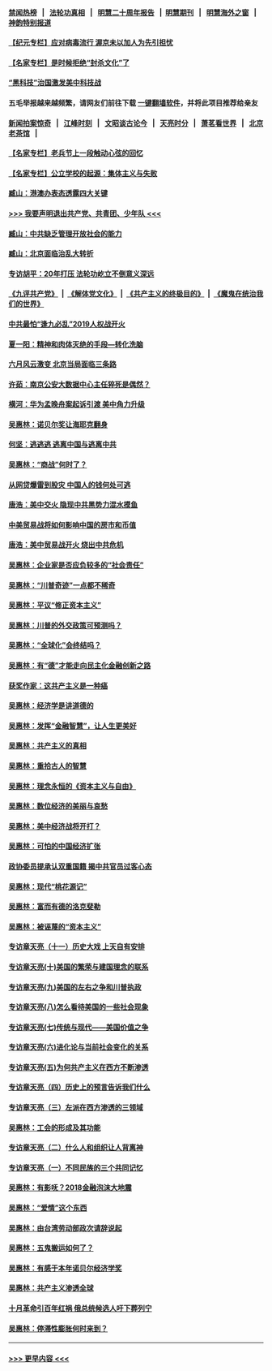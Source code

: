#### [禁闻热榜](热点新闻.md?=0)  &nbsp;&nbsp;|&nbsp;&nbsp; [法轮功真相](https://github.com/gfw-breaker/truth/blob/master/README.md?=0) &nbsp;&nbsp;|&nbsp;&nbsp; [明慧二十周年报告](https://github.com/gfw-breaker/mh-reports/blob/master/README.md?=0) &nbsp;&nbsp;|&nbsp;&nbsp;[明慧期刊](https://github.com/gfw-breaker/mh-qikan) &nbsp;&nbsp;|&nbsp;&nbsp; [明慧海外之窗](https://github.com/gfw-breaker/mh-news/blob/master/README.md?=0) &nbsp;&nbsp;|&nbsp;&nbsp; [神韵特别报道](https://github.com/gfw-breaker/mh-news/blob/master/shenyun.md?=0)
#### [【纪元专栏】应对病毒流行 渥京未以加人为先引担忧](../pages/nsc423/n11875714.md?t=03090631) 
#### [【名家专栏】是时候拒绝“封杀文化”了](../pages/nsc423/n11814093.md?t=03090631) 
#### [“黑科技”治国激发美中科技战](../pages/nsc423/n11638056.md?t=03090631) 
#### 五毛举报越来越频繁，请网友们前往下载 [一键翻墙软件](https://github.com/gfw-breaker/ssr-accounts)，并将此项目推荐给亲友
#### [新闻拍案惊奇](https://github.com/gfw-breaker/banned-news/blob/master/pages/link4.md) &nbsp;&nbsp;|&nbsp;&nbsp; [江峰时刻](https://github.com/gfw-breaker/banned-news/blob/master/pages/link4.md) &nbsp;&nbsp;|&nbsp;&nbsp; [文昭谈古论今](https://github.com/gfw-breaker/banned-news/blob/master/pages/link4.md) &nbsp;&nbsp;|&nbsp;&nbsp; [天亮时分](https://github.com/gfw-breaker/banned-news/blob/master/pages/link4.md) &nbsp;&nbsp;|&nbsp;&nbsp; [萧茗看世界](https://github.com/gfw-breaker/banned-news/blob/master/pages/link4.md) &nbsp;&nbsp;|&nbsp;&nbsp; [北京老茶馆](https://github.com/gfw-breaker/banned-news/blob/master/pages/link4.md) &nbsp;&nbsp;|&nbsp;&nbsp; 
#### [【名家专栏】老兵节上一段触动心弦的回忆](../pages/nsc423/n11646016.md?t=03090631) 
#### [【名家专栏】公立学校的起源：集体主义与失败](../pages/nsc423/n11601833.md?t=03090631) 
#### [臧山：港澳办表态透露四大关键](../pages/nsc423/n11421628.md?t=03090631) 
#### [>>> 我要声明退出共产党、共青团、少年队 <<<](https://github.com/begood0513/goodnews/blob/master/quit/letter.md) 
#### [臧山：中共缺乏管理开放社会的能力](../pages/nsc423/n11407457.md?t=03090631) 
#### [臧山：北京面临治乱大转折](../pages/nsc423/n11406895.md?t=03090631) 
#### [专访胡平：20年打压 法轮功屹立不倒意义深远](../pages/nsc423/n11398800.md?t=03090631) 
#### [《九评共产党》](https://github.com/begood0513/9ping.md/blob/master/README.md) &nbsp;|&nbsp; [《解体党文化》](../../../../jtdwh.md/blob/master/README.md)  &nbsp;|&nbsp; [《共产主义的终极目的》](../../../../gczydzjmd.md/blob/master/README.md) &nbsp;|&nbsp; [《魔鬼在统治我们的世界》](../../../../mgztzwmdsj.md/blob/master/README.md) 
#### [中共最怕“逢九必乱”2019人权战开火](../pages/nsc423/n11385248.md?t=03090631) 
#### [夏一阳：精神和肉体灭绝的手段—转化洗脑](../pages/nsc423/n11368250.md?t=03090631) 
#### [六月风云激变 北京当局面临三条路](../pages/nsc423/n11313668.md?t=03090631) 
#### [许茹：南京公安大数据中心主任猝死是偶然？](../pages/nsc423/n11064744.md?t=03090631) 
#### [横河：华为孟晚舟案起诉引渡 美中角力升级](../pages/nsc423/n11027230.md?t=03090631) 
#### [吴惠林：诺贝尔奖让海耶克翻身](../pages/nsc423/n10890049.md?t=03090631) 
#### [何坚：逃逃逃 逃离中国与逃离中共](../pages/nsc423/n10592891.md?t=03090631) 
#### [吴惠林：“商战”何时了？](../pages/nsc423/n10573558.md?t=03090631) 
#### [从网贷爆雷到股灾 中国人的钱何处可逃](../pages/nsc423/n10572800.md?t=03090631) 
#### [唐浩：美中交火 隐现中共黑势力混水摸鱼](../pages/nsc423/n10544040.md?t=03090631) 
#### [中美贸易战将如何影响中国的房市和币值](../pages/nsc423/n10543697.md?t=03090631) 
#### [唐浩：美中贸易战开火 烧出中共危机](../pages/nsc423/n10540126.md?t=03090631) 
#### [吴惠林：企业家是否应负较多的“社会责任”](../pages/nsc423/n10535022.md?t=03090631) 
#### [吴惠林：“川普奇迹”一点都不稀奇](../pages/nsc423/n10512808.md?t=03090631) 
#### [吴惠林：平议“修正资本主义”](../pages/nsc423/n10495724.md?t=03090631) 
#### [吴惠林：川普的外交政策可预测吗？](../pages/nsc423/n10462387.md?t=03090631) 
#### [吴惠林：“全球化”会终结吗？](../pages/nsc423/n10452838.md?t=03090631) 
#### [吴惠林：有“德”才能走向民主化金融创新之路](../pages/nsc423/n10432292.md?t=03090631) 
#### [获奖作家：这共产主义是一种癌](../pages/nsc423/n10431541.md?t=03090631) 
#### [吴惠林：经济学是讲道德的](../pages/nsc423/n10398014.md?t=03090631) 
#### [吴惠林：发挥“金融智慧”，让人生更美好](../pages/nsc423/n10375019.md?t=03090631) 
#### [吴惠林：共产主义的真相](../pages/nsc423/n10351394.md?t=03090631) 
#### [吴惠林：重拾古人的智慧](../pages/nsc423/n10337691.md?t=03090631) 
#### [吴惠林：理念永恒的《资本主义与自由》](../pages/nsc423/n10316274.md?t=03090631) 
#### [吴惠林：数位经济的美丽与哀愁](../pages/nsc423/n10292946.md?t=03090631) 
#### [吴惠林：美中经济战将开打？](../pages/nsc423/n10258825.md?t=03090631) 
#### [吴惠林：可怕的中国经济扩张](../pages/nsc423/n10219147.md?t=03090631) 
#### [政协委员提承认双重国籍 揭中共官员过客心态](../pages/nsc423/n10208809.md?t=03090631) 
#### [吴惠林：现代“桃花源记”](../pages/nsc423/n10185234.md?t=03090631) 
#### [吴惠林：富而有德的洛克斐勒](../pages/nsc423/n10142264.md?t=03090631) 
#### [吴惠林：被诬蔑的“资本主义”](../pages/nsc423/n10124816.md?t=03090631) 
#### [专访章天亮（十一）历史大戏 上天自有安排](../pages/nsc423/n10094905.md?t=03090631) 
#### [专访章天亮(十)美国的繁荣与建国理念的联系](../pages/nsc423/n10094899.md?t=03090631) 
#### [专访章天亮(九)美国的左右之争和川普执政](../pages/nsc423/n10094889.md?t=03090631) 
#### [专访章天亮(八)怎么看待美国的一些社会现象](../pages/nsc423/n10094857.md?t=03090631) 
#### [专访章天亮(七)传统与现代——美国价值之争](../pages/nsc423/n10093140.md?t=03090631) 
#### [专访章天亮(六)进化论与当前社会变化的关系](../pages/nsc423/n10092036.md?t=03090631) 
#### [专访章天亮(五)为何共产主义在西方不断渗透](../pages/nsc423/n10083620.md?t=03090631) 
#### [专访章天亮（四）历史上的预言告诉我们什么](../pages/nsc423/n10083606.md?t=03090631) 
#### [专访章天亮（三）左派在西方渗透的三领域](../pages/nsc423/n10081115.md?t=03090631) 
#### [吴惠林：工会的形成及其功能](../pages/nsc423/n10080633.md?t=03090631) 
#### [专访章天亮（二）什么人和组织让人背离神](../pages/nsc423/n10076637.md?t=03090631) 
#### [专访章天亮（一）不同民族的三个共同记忆](../pages/nsc423/n10074188.md?t=03090631) 
#### [吴惠林：有影呒？2018金融泡沫大地震](../pages/nsc423/n10040534.md?t=03090631) 
#### [吴惠林：“爱情”这个东西](../pages/nsc423/n10019423.md?t=03090631) 
#### [吴惠林：由台湾劳动部政次请辞说起](../pages/nsc423/n9979679.md?t=03090631) 
#### [吴惠林：五鬼搬运如何了？](../pages/nsc423/n9925338.md?t=03090631) 
#### [吴惠林：有感于本年诺贝尔经济学奖](../pages/nsc423/n9871883.md?t=03090631) 
#### [吴惠林：共产主义渗透全球](../pages/nsc423/n9812748.md?t=03090631) 
#### [十月革命引百年红祸 俄总统候选人吁下葬列宁](../pages/nsc423/n9810182.md?t=03090631) 
#### [吴惠林：停滞性膨胀何时来到？](../pages/nsc423/n9764136.md?t=03090631) 

----
#### [ >>> 更早内容 <<< ](../indexes/nsc423-earlier.md)
